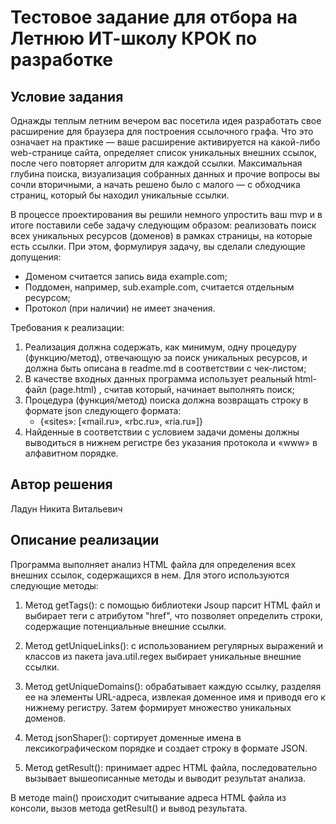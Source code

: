 # Тестовое задание для отбора на Летнюю ИТ-школу КРОК по разработке

## Условие задания
Однажды теплым летним вечером вас посетила идея разработать свое расширение для браузера для построения ссылочного графа. Что это означает на практике — ваше расширение активируется на какой-либо web-странице сайта, определяет список уникальных внешних ссылок, после чего повторяет алгоритм для каждой ссылки. Максимальная глубина поиска, визуализация собранных данных и прочие вопросы вы сочли вторичными, а начать решено было с малого — с обходчика страниц, который бы находил уникальные ссылки.

В процессе проектирования вы решили немного упростить ваш mvp и в итоге поставили себе задачу следующим образом: реализовать поиск всех уникальных ресурсов (доменов) в рамках страницы, на которые есть ссылки. При этом, формулируя задачу, вы сделали следующие допущения:
- Доменом считается запись вида example.com;
- Поддомен, например, sub.example.com,  считается отдельным ресурсом;
- Протокол (при наличии) не имеет значения.

Требования к реализации:
1. Реализация должна содержать, как минимум, одну процедуру (функцию/метод), отвечающую за поиск уникальных ресурсов, и должна быть описана в readme.md в соответствии с чек-листом;
2. В качестве входных данных программа использует реальный html-файл (page.html)	, считав который, начинает выполнять поиск;
3. Процедура (функция/метод) поиска должна возвращать строку в формате json следующего формата:
   - {«sites»: [«mail.ru», «rbc.ru», «ria.ru»]}
4. Найденные в соответствии с условием задачи домены должны выводиться в нижнем регистре без указания протокола и «www» в алфавитном порядке.

## Автор решения
Ладун Никита Витальевич

## Описание реализации
Программа выполняет анализ HTML файла для определения всех внешних ссылок, содержащихся в нем. Для этого используются следующие методы:

1. Метод getTags(): с помощью библиотеки Jsoup парсит HTML файл и выбирает теги с атрибутом "href", что позволяет определить строки, содержащие потенциальные внешние ссылки.

2. Метод getUniqueLinks(): с использованием регулярных выражений и классов из пакета java.util.regex выбирает уникальные внешние ссылки.

3. Метод getUniqueDomains(): обрабатывает каждую ссылку, разделяя ее на элементы URL-адреса, извлекая доменное имя и приводя его к нижнему регистру. Затем формирует множество уникальных доменов.

4. Метод jsonShaper(): сортирует доменные имена в лексикографическом порядке и создает строку в формате JSON.

5. Метод getResult(): принимает адрес HTML файла, последовательно вызывает вышеописанные методы и выводит результат анализа.

В методе main() происходит считывание адреса HTML файла из консоли, вызов метода getResult() и вывод результата.
